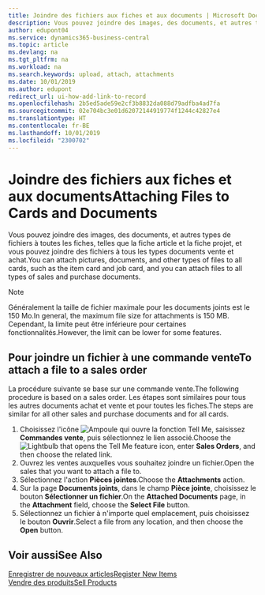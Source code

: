 ```yaml
---
title: Joindre des fichiers aux fiches et aux documents | Microsoft Docs
description: Vous pouvez joindre des images, des documents, et autres types de fichiers à toutes les fiches et à tous les types documents vente et achat.
author: edupont04
ms.service: dynamics365-business-central
ms.topic: article
ms.devlang: na
ms.tgt_pltfrm: na
ms.workload: na
ms.search.keywords: upload, attach, attachments
ms.date: 10/01/2019
ms.author: edupont
redirect_url: ui-how-add-link-to-record
ms.openlocfilehash: 2b5ed5ade59e2cf3b8832da088d79adfba4ad7fa
ms.sourcegitcommit: 02e704bc3e01d62072144919774f1244c42827e4
ms.translationtype: HT
ms.contentlocale: fr-BE
ms.lasthandoff: 10/01/2019
ms.locfileid: "2300702"
---
```

# <a name="attaching-files-to-cards-and-documents"></a><span data-ttu-id="6bf3d-103">Joindre des fichiers aux fiches et aux documents</span><span class="sxs-lookup"><span data-stu-id="6bf3d-103">Attaching Files to Cards and Documents</span></span>
<span data-ttu-id="6bf3d-104">Vous pouvez joindre des images, des documents, et autres types de fichiers à toutes les fiches, telles que la fiche article et la fiche projet, et vous pouvez joindre des fichiers à tous les types documents vente et achat.</span><span class="sxs-lookup"><span data-stu-id="6bf3d-104">You can attach pictures, documents, and other types of files to all cards, such as the item card and job card, and you can attach files to all types of sales and purchase documents.</span></span>

> [!Note]
> <span data-ttu-id="6bf3d-105">Généralement la taille de fichier maximale pour les documents joints est le 150 Mo.</span><span class="sxs-lookup"><span data-stu-id="6bf3d-105">In general, the maximum file size for attachments is 150 MB.</span></span> <span data-ttu-id="6bf3d-106">Cependant, la limite peut être inférieure pour certaines fonctionnalités.</span><span class="sxs-lookup"><span data-stu-id="6bf3d-106">However, the limit can be lower for some features.</span></span>

## <a name="to-attach-a-file-to-a-sales-order"></a><span data-ttu-id="6bf3d-107">Pour joindre un fichier à une commande vente</span><span class="sxs-lookup"><span data-stu-id="6bf3d-107">To attach a file to a sales order</span></span>
<span data-ttu-id="6bf3d-108">La procédure suivante se base sur une commande vente.</span><span class="sxs-lookup"><span data-stu-id="6bf3d-108">The following procedure is based on a sales order.</span></span> <span data-ttu-id="6bf3d-109">Les étapes sont similaires pour tous les autres documents achat et vente et pour toutes les fiches.</span><span class="sxs-lookup"><span data-stu-id="6bf3d-109">The steps are similar for all other sales and purchase documents and for all cards.</span></span>

1. <span data-ttu-id="6bf3d-110">Choisissez l'icône ![Ampoule qui ouvre la fonction Tell Me](media/ui-search/search_small.png "Dites-moi ce que vous voulez faire"), saisissez **Commandes vente**, puis sélectionnez le lien associé.</span><span class="sxs-lookup"><span data-stu-id="6bf3d-110">Choose the ![Lightbulb that opens the Tell Me feature](media/ui-search/search_small.png "Tell me what you want to do") icon, enter **Sales Orders**, and then choose the related link.</span></span>
2. <span data-ttu-id="6bf3d-111">Ouvrez les ventes auxquelles vous souhaitez joindre un fichier.</span><span class="sxs-lookup"><span data-stu-id="6bf3d-111">Open the sales that you want to attach a file to.</span></span>
3. <span data-ttu-id="6bf3d-112">Sélectionnez l'action **Pièces jointes**.</span><span class="sxs-lookup"><span data-stu-id="6bf3d-112">Choose the **Attachments** action.</span></span>
4. <span data-ttu-id="6bf3d-113">Sur la page **Documents joints**, dans le champ **Pièce jointe**, choisissez le bouton **Sélectionner un fichier**.</span><span class="sxs-lookup"><span data-stu-id="6bf3d-113">On the **Attached Documents** page, in the **Attachment** field, choose the **Select File** button.</span></span>
5. <span data-ttu-id="6bf3d-114">Sélectionnez un fichier à n'importe quel emplacement, puis choisissez le bouton **Ouvrir**.</span><span class="sxs-lookup"><span data-stu-id="6bf3d-114">Select a file from any location, and then choose the **Open** button.</span></span>

## <a name="see-also"></a><span data-ttu-id="6bf3d-115">Voir aussi</span><span class="sxs-lookup"><span data-stu-id="6bf3d-115">See Also</span></span>
[<span data-ttu-id="6bf3d-116">Enregistrer de nouveaux articles</span><span class="sxs-lookup"><span data-stu-id="6bf3d-116">Register New Items</span></span>](inventory-how-register-new-items.md)  
[<span data-ttu-id="6bf3d-117">Vendre des produits</span><span class="sxs-lookup"><span data-stu-id="6bf3d-117">Sell Products</span></span>](sales-how-sell-products.md)
